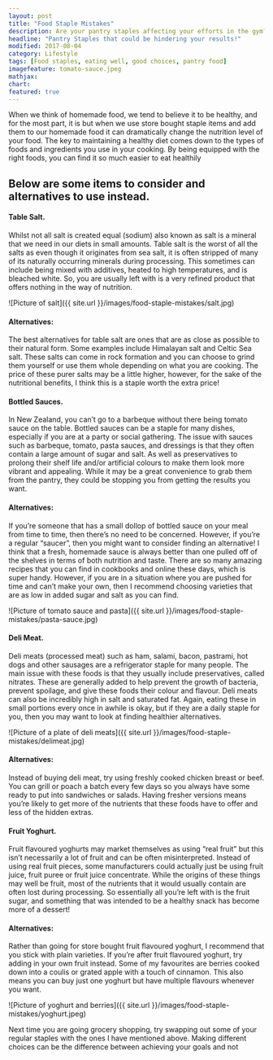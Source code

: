 ```yaml
---
layout: post
title: "Food Staple Mistakes"
description: Are your pantry staples affecting your efforts in the gym?
headline: "Pantry Staples that could be hindering your results!"
modified: 2017-08-04
category: Lifestyle
tags: [Food staples, eating well, good choices, pantry food]
imagefeature: tomato-sauce.jpeg
mathjax: 
chart:
featured: true
---
```





When we think of homemade food, we tend to believe it to be healthy, and for the most part, it is but when we use store bought staple items and add them to our homemade food it can dramatically change the nutrition level of your food. The key to maintaining a healthy diet comes down to the types of foods and ingredients you use in your cooking. By being equipped with the right foods, you can find it so much easier to eat healthily

## Below are some items to consider and alternatives to use instead.



#### Table Salt.

Whilst not all salt is created equal (sodium) also known as salt is a mineral that we need in our diets in small amounts. Table salt is the worst of all the salts as even though it originates from sea salt, it is often stripped of many of its naturally occurring minerals during processing. This sometimes can include being mixed with additives, heated to high temperatures, and is bleached white. So, you are usually left with is a very refined product that offers nothing in the way of nutrition.

![Picture of salt]({{ site.url }}/images/food-staple-mistakes/salt.jpg)

#### Alternatives:

The best alternatives for table salt are ones that are as close as possible to their natural form. Some examples include Himalayan salt and Celtic Sea salt. These salts can come in rock formation and you can choose to grind them yourself or use them whole depending on what you are cooking. The price of these purer salts may be a little higher, however, for the sake of the nutritional benefits, I think this is a staple worth the extra price!



#### Bottled Sauces.

In New Zealand, you can’t go to a barbeque without there being tomato sauce on the table. Bottled sauces can be a staple for many dishes, especially if you are at a party or social gathering. The issue with sauces such as barbeque, tomato, pasta sauces, and dressings is that they often contain a large amount of sugar and salt. As well as preservatives to prolong their shelf life and/or artificial colours to make them look more vibrant and appealing. While it may be a great convenience to grab them from the pantry, they could be stopping you from getting the results you want.

#### Alternatives:

If you’re someone that has a small dollop of bottled sauce on your meal from time to time, then there’s no need to be concerned. However, if you’re a regular “saucer”, then you might want to consider finding an alternative! I think that a fresh, homemade sauce is always better than one pulled off of the shelves in terms of both nutrition and taste. There are so many amazing recipes that you can find in cookbooks and online these days, which is super handy. However, if you are in a situation where you are pushed for time and can’t make your own, then I recommend choosing varieties that are as low in added sugar and salt as you can find.

![Picture of tomato sauce and pasta]({{ site.url }}/images/food-staple-mistakes/pasta-sauce.jpg)

#### Deli Meat.

Deli meats (processed meat) such as ham, salami, bacon, pastrami, hot dogs and other sausages are a refrigerator staple for many people. The main issue with these foods is that they usually include preservatives, called nitrates. These are generally added to help prevent the growth of bacteria, prevent spoilage, and give these foods their colour and flavour. Deli meats can also be incredibly high in salt and saturated fat. Again, eating these in small portions every once in awhile is okay, but if they are a daily staple for you, then you may want to look at finding healthier alternatives.

![Picture of a plate of deli meats]({{ site.url }}/images/food-staple-mistakes/delimeat.jpg)

#### Alternatives:

Instead of buying deli meat, try using freshly cooked chicken breast or beef. You can grill or poach a batch every few days so you always have some ready to put into sandwiches or salads. Having fresher versions means you’re likely to get more of the nutrients that these foods have to offer and less of the hidden extras.



#### Fruit Yoghurt.

Fruit flavoured yoghurts may market themselves as using “real fruit” but this isn’t necessarily a lot of fruit and can be often misinterpreted. Instead of using real fruit pieces, some manufacturers could actually just be using fruit juice, fruit puree or fruit juice concentrate. While the origins of these things may well be fruit, most of the nutrients that it would usually contain are often lost during processing. So essentially all you’re left with is the fruit sugar, and something that was intended to be a healthy snack has become more of a dessert!

#### Alternatives:

Rather than going for store bought fruit flavoured yoghurt, I recommend that you stick with plain varieties. If you’re after fruit flavoured yoghurt, try adding in your own fruit instead. Some of my favourites are berries cooked down into a coulis or grated apple with a touch of cinnamon. This also means you can buy just one yoghurt but have multiple flavours whenever you want.

![Picture of yoghurt and berries]({{ site.url }}/images/food-staple-mistakes/yoghurt.jpeg)

Next time you are going grocery shopping, try swapping out some of your regular staples with the ones I have mentioned above. Making different choices can be the difference between achieving your goals and not

